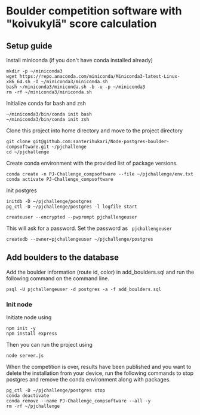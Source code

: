 # Boulder competition software with "koivukylä" score calculation


## Setup guide

Install miniconda (if you don't have conda installed already)
```
mkdir -p ~/miniconda3
wget https://repo.anaconda.com/miniconda/Miniconda3-latest-Linux-x86_64.sh -O ~/miniconda3/miniconda.sh
bash ~/miniconda3/miniconda.sh -b -u -p ~/miniconda3
rm -rf ~/miniconda3/miniconda.sh
```
Initialize conda for bash and zsh
```
~/miniconda3/bin/conda init bash
~/miniconda3/bin/conda init zsh
```
Clone this project into home directory and move to the project directory
```
git clone git@github.com:santerihukari/Node-postgres-boulder-compsoftware.git ~/pjchallenge
cd ~/pjchallenge
```

Create conda environment with the provided list of package versions.
```
conda create -n PJ-Challenge_compsoftware --file ~/pjchallenge/env.txt
conda activate PJ-Challenge_compsoftware
```

Init postgres
```
initdb -D ~/pjchallenge/postgres
pg_ctl -D ~/pjchallenge/postgres -l logfile start

createuser --encrypted --pwprompt pjchallengeuser
```
This will ask for a password. Set the password as ```
pjchallengeuser```


```
createdb --owner=pjchallengeuser ~/pjchallenge/postgres

```
## Add boulders to the database

Add the boulder information (route id, color) in add_boulders.sql and run the following command on the command line.
```
psql -U pjchallengeuser -d postgres -a -f add_boulders.sql
```


### Init node
Initiate node using
```
npm init -y
npm install express
```

Then you can run the project using
```
node server.js 
```


When the competition is over, results have been published and you want to delete the installation from your device, run the following commands to stop postgres and remove the conda environment along with packages.
```
pg_ctl -D ~/pjchallenge/postgres stop
conda deactivate
conda remove --name PJ-Challenge_compsoftware --all -y
rm -rf ~/pjchallenge
```